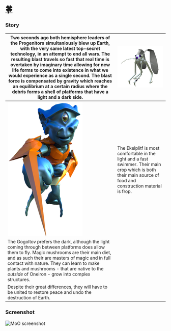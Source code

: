 # [:four_leaf_clover:](http://www.luckeyproductions.nl/)


### Story

Two seconds ago both hemisphere leaders of the Progenitors simultaniously blew up Earth, with the very same latest top-secret technology, in an attempt to end all wars. The resulting blast travels so fast that real time is overtaken by imaginary time allowing for new life forms to come into existence in what we would experience as a single second. The blast force is compensated by gravity which reaches an equilibrium at a certain radius where the debris forms a shell of platforms that have a light and a dark side. | ![White Rabbug](Docs/WhiteRabbug.gif)
---|---
![Ekelplitf](Docs/Ekelplitf_Jab_235.png)|The Ekelplitf is most comfortable in the light and a fast swimmer. Their main crop which is both their main source of food and construction material is frop.
The Gogoltov prefers the dark, although the light coming through between platforms does allow them to fly. Magic mushrooms are their main diet, and as such their are masters of magic and in full contact with nature. They can learn to make plants and mushrooms - that are native to the _outside_ of Oneiron - grow into complex structures. |  
 | Despite their great differences, they will have to be united to restore peace and undo the destruction of Earth.
### Screenshot
![MoO screenshot](https://raw.githubusercontent.com/LucKeyProductions/MastersOfOneiron/master/Screenshots/Screenshot_Tue_May_17_21_43_48_2016.png)